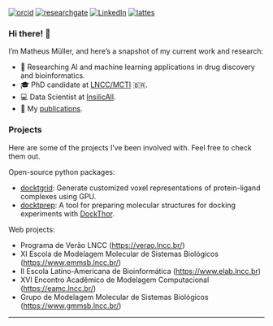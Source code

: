 [![orcid](https://img.shields.io/badge/ORCID--_?style=social&logo=orcid)](https://orcid.org/0000-0002-0659-6365) [![researchgate](https://img.shields.io/badge/Research_Gate-00CCBB.svg?&style=flat&logo=ResearchGate&logoColor=white)](https://www.researchgate.net/profile/Matheus_Mueller2) [![LinkedIn](https://img.shields.io/badge/LinkedIn-0077B5?style=flat&logo=linkedin&logoColor=white)](https://www.linkedin.com/in/mullerpds) [![lattes](https://img.shields.io/badge/Lattes-CNPq-blue?style=flat)](http://lattes.cnpq.br/0364392354139129)
### Hi there! 👋

I’m Matheus Müller, and here’s a snapshot of my current work and research:

- 🧪 Researching AI and machine learning applications in drug discovery and bioinformatics.
- 🎓 PhD candidate at [LNCC/MCTI](http://gmmsb.lncc.br/) 🇧🇷.
- 💻 Data Scientist at [InsilicAll](https://insilicall.com).
- 📰 My [publications](https://scholar.google.com/citations?&user=b-YoHK8AAAAJ&sortby=pubdate).

### Projects
Here are some of the projects I’ve been involved with. Feel free to check them out.

Open-source python packages: 
 - [docktgrid](https://github.com/gmmsb-lncc/docktgrid): Generate customized voxel representations of protein-ligand complexes using GPU. 
 - [docktprep](https://github.com/gmmsb-lncc/docktprep): A tool for preparing molecular structures for docking experiments with [DockThor](https://dockthor.lncc.br).

Web projects:
 - Programa de Verão LNCC (https://verao.lncc.br/)
 - XI Escola de Modelagem Molecular de Sistemas Biológicos (https://www.emmsb.lncc.br/)
 - II Escola Latino-Americana de Bioinformática (https://www.elab.lncc.br)
 - XVI Encontro Acadêmico de Modelagem Computacional (https://eamc.lncc.br/)
 - Grupo de Modelagem Molecular de Sistemas Biológicos (https://www.gmmsb.lncc.br/)

---
<!--
**mpds/mpds** is a ✨ _special_ ✨ repository because its `README.md` (this file) appears on your GitHub profile.

Here are some ideas to get you started:

- 🔭 I’m currently working on ...
- 🌱 I’m currently learning ...
- 👯 I’m looking to collaborate on ...
- 🤔 I’m looking for help with ...
- 💬 Ask me about ...
- 📫 How to reach me: ...
- 😄 Pronouns: ...
- ⚡ Fun fact: ...
-->
